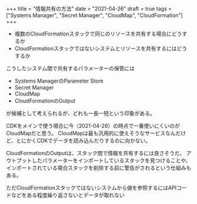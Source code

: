 +++
title = "情報共有の方法"
date = "2021-04-26"
draft = true
tags = ["Systems Manager", "Secret Manager", "CloudMap", "CloudFormation"]
+++

* 複数のCloudFormationスタックで同じのリソースを共有する場合にどうするか
* CloudFormationスタックではないシステムとリソースを共有するにはどうするか

こうしたシステム間で共有するパラメーターの保管には

* Systems ManagerのParameter Store
* Secret Manager
* CloudMap
* CloudFormationのOutput

が候補として考えられるが、どれも一長一短という印象がある。

CDKをメインで使う場合に今（2021-04-26）の時点で一番使いにくいのがCloudMapだと思う。
CloudMapは最も汎用的に使えそうなサービスなんだけど、とにかくCDKでデータを読み込んだりするのに向かない。

CloudFormationのOutputは、スタック間で情報を共有するには良さそうだ。
アウトプットしたパラメーターをインポートしているスタックを見つけることや、
インポートされている場合スタックを削除する前に警告がされるという仕組みもある。

ただCloudFormationスタックではないシステムから値を参照するにはAPIコードなどをある程度繰り返さないとデータが取れない